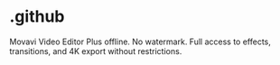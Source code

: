# .github
Movavi Video Editor Plus offline. No watermark. Full access to effects, transitions, and 4K export without restrictions.
